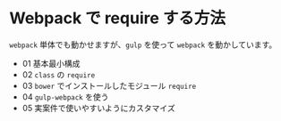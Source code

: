 # Webpack で require する方法

`webpack` 単体でも動かせますが、`gulp` を使って `webpack` を動かしています。

- 01 基本最小構成
- 02 `class` の `require`
- 03 `bower` でインストールしたモジュール `require`
- 04 `gulp-webpack` を使う
- 05 実案件で使いやすいようにカスタマイズ
